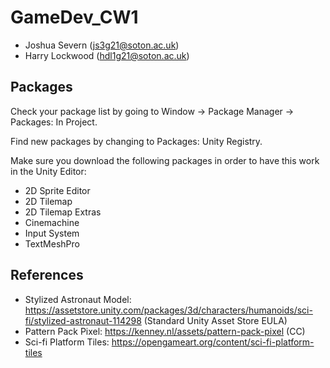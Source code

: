 # GameDev_CW1
- Joshua Severn (js3g21@soton.ac.uk)
- Harry Lockwood (hdl1g21@soton.ac.uk)
## Packages
Check your package list by going to Window -> Package Manager -> Packages: In Project.

Find new packages by changing to Packages: Unity Registry.

Make sure you download the following packages in order to have this work in the Unity Editor:
- 2D Sprite Editor
- 2D Tilemap
- 2D Tilemap Extras
- Cinemachine
- Input System
- TextMeshPro



## References
- Stylized Astronaut Model: https://assetstore.unity.com/packages/3d/characters/humanoids/sci-fi/stylized-astronaut-114298 (Standard Unity Asset Store EULA)
- Pattern Pack Pixel: https://kenney.nl/assets/pattern-pack-pixel (CC)
- Sci-fi Platform Tiles: https://opengameart.org/content/sci-fi-platform-tiles
